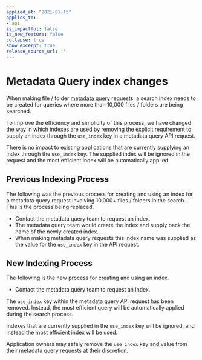 ```yaml
---
applied_at: "2021-01-15"
applies_to: 
- api
is_impactful: false
is_new_feature: false
collapse: true
show_excerpt: true
release_source_url: ''
---
```


# Metadata Query index changes

When making file / folder [metadata query][mdq] requests, a
search index needs to be created for queries where more than
10,000 files / folders are being searched.

To improve the efficiency and simplicity of this process, we have changed the
way in which indexes are used by removing the explicit requirement to supply an
index through the `use_index` key in a metadata query API request.

<!-- more -->

There is no impact to existing applications that are currently supplying an
index through the `use_index` key. The supplied index will be ignored in
the request and the most efficient index will be automatically applied.

## Previous Indexing Process

The following was the previous process for creating and using an index for a
metadata query request involving 10,000+ files / folders in the search. This is
the process being replaced.

* Contact the metadata query team to request an index.
* The metadata query team would create the index and supply back the name of
 the newly created index.
* When making metadata query requests this index name was
 supplied as the value for the `use_index` key in the API request.

## New Indexing Process

The following is the new process for creating and using an index.

* Contact the metadata query team to request an index.

The `use_index` key within the metadata query API request has been removed.
Instead, the most efficient query will be automatically applied during the
search process.

Indexes that are currently supplied in the `use_index` key will be ignored, and
instead the most efficient index will be used.

Application owners may safely remove the `use_index` key and value from their
metadata query requests at their discretion. 

[mdq]: g://metadata/queries/